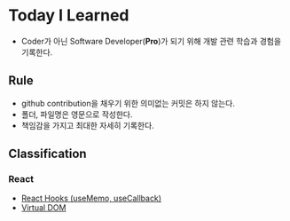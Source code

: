 # Today I Learned
* Coder가 아닌 Software Developer(**Pro**)가 되기 위해 개발 관련 학습과 경험을 기록한다.

## Rule
* github contribution을 채우기 위한 의미없는 커밋은 하지 않는다.
* 폴더, 파일명은 영문으로 작성한다.
* 책임감을 가지고 최대한 자세히 기록한다.

## Classification

### React
* [React Hooks (useMemo, useCallback)](https://github.com/junho01052/TIL/blob/main/React/React%20Hooks%20(useMemo.%20useCallback).md)
* [Virtual DOM](https://github.com/junho01052/TIL/blob/main/React/Virtual%20DOM.md)

